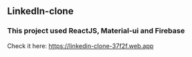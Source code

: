 ## LinkedIn-clone

### This project used ReactJS, Material-ui and Firebase

Check it here: https://linkedin-clone-37f2f.web.app